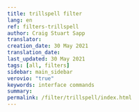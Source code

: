 ```yaml
---
title: trillspell filter
lang: en
ref: filters-trillspell
author: Craig Stuart Sapp
translator: 
creation_date: 30 May 2021
translation_date: 
last_updated: 30 May 2021
tags: [all, filters]
sidebar: main_sidebar
verovio: "true"
keywords: interface commands 
summary: 
permalink: /filter/trillspell/index.html
---
```










